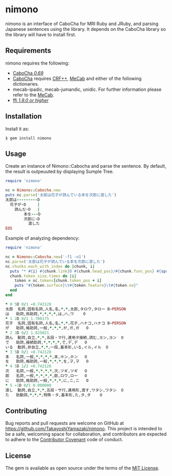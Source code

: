 # nimono

nimono is an interface of CaboCha for MRI Ruby and JRuby, and parsing Japanese
sentences using the library.
It depends on the CaboCha library so the library will have to install first.

## Requirements

nimono requires the following:

- [CaboCha _0.69_](https://taku910.github.io/cabocha/)
- [CaboCha](https://taku910.github.io/cabocha/) requires [CRF++](https://taku910.github.io/crfpp/), [MeCab](http://taku910.github.io/mecab/#download) and either of the following dictionaries.
- mecab-ipadic, mecab-jumandic, unidic. For further information please refer to the [MeCab](http://taku910.github.io/mecab/#).
- [ffi _1.9.0 or higher_](https://rubygems.org/gems/ffi)

## Installation

Install it as:

    $ gem install nimono

## Usage

Create an instance of Nimono::Cabocha and parse the sentence.
By default, the result is outpeuuted by displaying Sumple Tree.

```ruby
require 'nimono'

nc = Nimono::Cabocha.new
puts nc.parse('太郎は花子が読んでいる本を次郎に渡した')
太郎は---------D
  花子が-D     |
    読んだ-D   |
        本を---D
        次郎に-D
          渡した
EOS
```
Example of analyzing dependency:
```ruby
require 'nimono'

nc = Nimono::Cabocha.new('-f1 -n1')
nc.parse('太郎は花子が読んでいる本を次郎に渡した')
nc.chunks.each_with_index do |chunk, i|
  puts "* #{i} #{chunk.link}D #{chunk.head_pos}/#{chunk.func_pos} #{sprintf("%6f", chunk.score)}"
  chunk.token_size.times do |i|
    token = nc.tokens[chunk.token_pos + i]
    puts "#{token.surface}\t#{token.feature}\t#{token.ne}"
  end
end

* 0 5D 0/1 -0.742128
太郎	名詞,固有名詞,人名,名,*,*,太郎,タロウ,タロー	B-PERSON
は	助詞,係助詞,*,*,*,*,は,ハ,ワ	O
* 1 2D 0/1 1.700175
花子	名詞,固有名詞,人名,名,*,*,花子,ハナコ,ハナコ	B-PERSON
が	助詞,格助詞,一般,*,*,*,が,ガ,ガ	O
* 2 3D 0/2 1.825021
読ん	動詞,自立,*,*,五段・マ行,連用タ接続,読む,ヨン,ヨン	O
で	助詞,接続助詞,*,*,*,*,で,デ,デ	O
いる	動詞,非自立,*,*,一段,基本形,いる,イル,イル	O
* 3 5D 0/1 -0.742128
本	名詞,一般,*,*,*,*,本,ホン,ホン	O
を	助詞,格助詞,一般,*,*,*,を,ヲ,ヲ	O
* 4 5D 1/2 -0.742128
次	名詞,一般,*,*,*,*,次,ツギ,ツギ	O
郎	名詞,一般,*,*,*,*,郎,ロウ,ロー	O
に	助詞,格助詞,一般,*,*,*,に,ニ,ニ	O
* 5 -1D 0/1 0.000000
渡し	動詞,自立,*,*,五段・サ行,連用形,渡す,ワタシ,ワタシ	O
た	助動詞,*,*,*,特殊・タ,基本形,た,タ,タ	O

```
## Contributing

Bug reports and pull requests are welcome on GitHub at https://github.com/TakayoshiYamazaki/nimono. This project is intended to be a safe, welcoming space for collaboration, and contributors are expected to adhere to the [Contributor Covenant](http://contributor-covenant.org) code of conduct.


## License

The gem is available as open source under the terms of the [MIT License](http://opensource.org/licenses/MIT).


